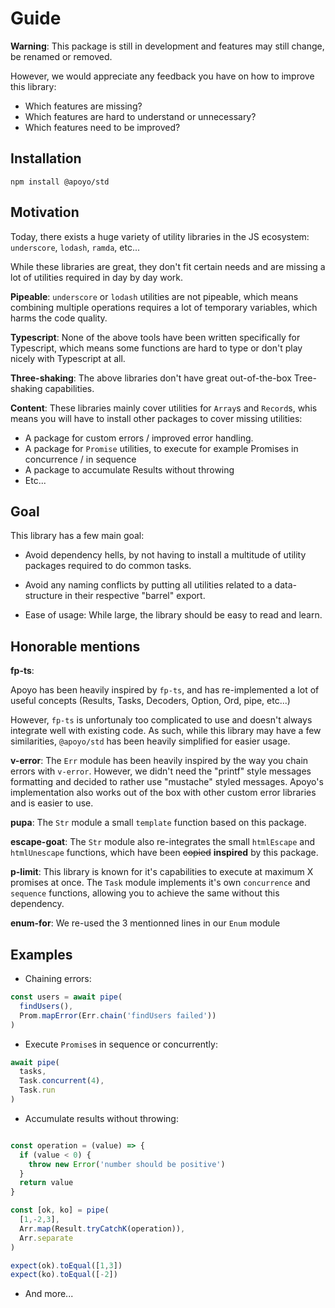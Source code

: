 # Guide

**Warning**: This package is still in development and features may still change, be renamed or removed.

However, we would appreciate any feedback you have on how to improve this library:

- Which features are missing?
- Which features are hard to understand or unnecessary?
- Which features need to be improved?

## Installation

`npm install @apoyo/std`

## Motivation

Today, there exists a huge variety of utility libraries in the JS ecosystem: `underscore`, `lodash`, `ramda`, etc...

While these libraries are great, they don't fit certain needs and are missing a lot of utilities required in day by day work.

**Pipeable**: `underscore` or `lodash` utilities are not pipeable, which means combining multiple operations requires a lot of temporary variables, which harms the code quality.

**Typescript**: None of the above tools have been written specifically for Typescript, which means some functions are hard to type or don't play nicely with Typescript at all.

**Three-shaking**: The above libraries don't have great out-of-the-box Tree-shaking capabilities.

**Content**: These libraries mainly cover utilities for `Array`s and `Record`s, whis means you will have to install other packages to cover missing utilities:

- A package for custom errors / improved error handling.
- A package for `Promise` utilities, to execute for example Promises in concurrence / in sequence
- A package to accumulate Results without throwing
- Etc...

## Goal

This library has a few main goal:

- Avoid dependency hells, by not having to install a multitude of utility packages required to do common tasks.

- Avoid any naming conflicts by putting all utilities related to a data-structure in their respective "barrel" export.

- Ease of usage: While large, the library should be easy to read and learn.

## Honorable mentions

**fp-ts**:

Apoyo has been heavily inspired by `fp-ts`, and has re-implemented a lot of useful concepts (Results, Tasks, Decoders, Option, Ord, pipe, etc...)

However, `fp-ts` is unfortunaly too complicated to use and doesn't always integrate well with existing code.
As such, while this library may have a few similarities, `@apoyo/std` has been heavily simplified for easier usage.

**v-error**: The `Err` module has been heavily inspired by the way you chain errors with `v-error`. However, we didn't need the "printf" style messages formatting and decided to rather use "mustache" styled messages. Apoyo's implementation also works out of the box with other custom error libraries and is easier to use.

**pupa**: The `Str` module a small `template` function based on this package.

**escape-goat**: The `Str` module also re-integrates the small `htmlEscape` and `htmlUnescape` functions, which have been <s>copied</s> **inspired** by this package.

**p-limit**: This library is known for it's capabilities to execute at maximum X promises at once. The `Task` module implements it's own `concurrence` and `sequence` functions, allowing you to achieve the same without this dependency.

**enum-for**: We re-used the 3 mentionned lines in our `Enum` module

## Examples

- Chaining errors:

```ts
const users = await pipe(
  findUsers(),
  Prom.mapError(Err.chain('findUsers failed'))
)
```

- Execute `Promise`s in sequence or concurrently:

```ts
await pipe(
  tasks,
  Task.concurrent(4),
  Task.run
)
```

- Accumulate results without throwing:

```ts

const operation = (value) => {
  if (value < 0) {
    throw new Error('number should be positive')
  }
  return value
}

const [ok, ko] = pipe(
  [1,-2,3],
  Arr.map(Result.tryCatchK(operation)),
  Arr.separate
)

expect(ok).toEqual([1,3])
expect(ko).toEqual([-2])
```

- And more...
